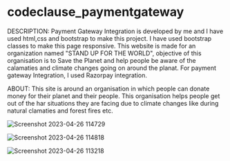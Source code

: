# codeclause_paymentgateway

DESCRIPTION: Payment Gateway Integration is developed by me and I have used html,css and bootstrap to make this project. I have used bootstrap classes to make this page responsive. This website is made for an organization named "STAND UP FOR THE WORLD", objective of this organisation is to Save the Planet and help people be aware of the calamaties and climate changes going on around the planat. For payment gateway Integration, I used Razorpay integration.

ABOUT: This site is around an organisation in which people can donate money for their planet and their people. This organisation helps people get out of the har situations they are facing due to climate changes like during natural clamaties and forest fires etc.


![Screenshot 2023-04-26 114729](https://user-images.githubusercontent.com/105336579/234486239-f55f9ae3-4577-42b6-ad07-f4fa0e00700a.png)

![Screenshot 2023-04-26 114818](https://user-images.githubusercontent.com/105336579/234486269-2d5bbf94-5f2b-4f68-a2ad-a82445fabc26.png)


![Screenshot 2023-04-26 113218](https://user-images.githubusercontent.com/105336579/234486320-3861981d-7574-4f04-acfe-e7d8ef554fbb.png)
